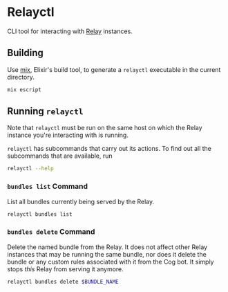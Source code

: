 # Relayctl

CLI tool for interacting with [Relay](https://github.com/operable/relay) instances.

## Building

Use [mix](http://elixir-lang.org/getting-started/mix-otp/introduction-to-mix.html), Elixir's build tool, to generate a `relayctl` executable in the current directory.

```sh
mix escript
```

## Running `relayctl`

Note that `relayctl` must be run on the same host on which the Relay instance you're interacting with is running.

`relayctl` has subcommands that carry out its actions. To find out all the subcommands that are available, run

```sh
relayctl --help
```

### `bundles list` Command

List all bundles currently being served by the Relay.
```sh
relayctl bundles list
```
### `bundles delete` Command

Delete the named bundle from the Relay. It does not affect other Relay instances that may be running the same bundle, nor does it delete the bundle or any custom rules associated with it from the Cog bot. It simply stops _this_ Relay from serving it anymore.

```sh
relayctl bundles delete $BUNDLE_NAME
```
